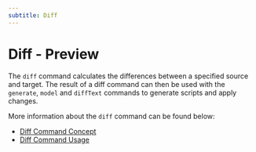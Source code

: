 ```yaml
---
subtitle: Diff
---
```


# Diff - Preview

The `diff` command calculates the differences between a specified source and target.
The result of a diff command can then be used with the `generate`, `model` and `diffText` commands to generate scripts and apply changes.

More information about the `diff` command can be found below:
- [Diff Command Concept](<Concepts/Diff concept>)
- [Diff Command Usage](<Usage/Command-line/Command-line - diff>)
